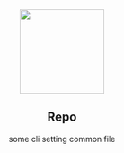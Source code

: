 <div align="center">
  <img width="150" src="https://api.iconify.design/icon-park:repositioning.svg?color=%23888888" />

  <h2>Repo</h2>

  <p>some cli setting common file</p>
</div>
